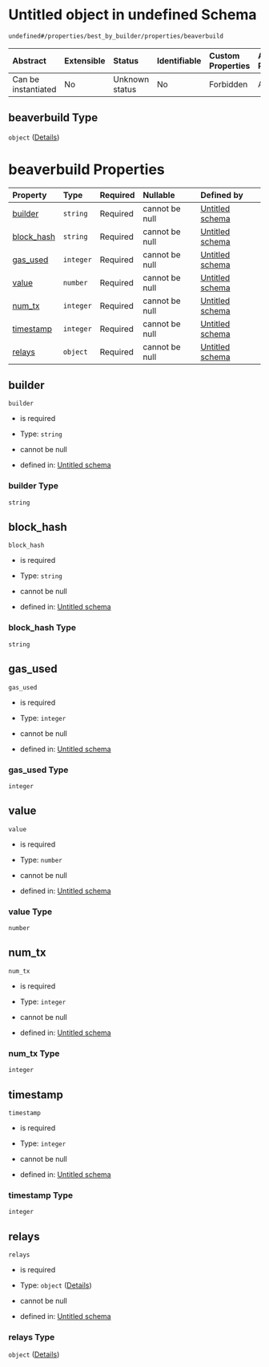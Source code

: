 # Untitled object in undefined Schema

```txt
undefined#/properties/best_by_builder/properties/beaverbuild
```



| Abstract            | Extensible | Status         | Identifiable | Custom Properties | Additional Properties | Access Restrictions | Defined In                                                         |
| :------------------ | :--------- | :------------- | :----------- | :---------------- | :-------------------- | :------------------ | :----------------------------------------------------------------- |
| Can be instantiated | No         | Unknown status | No           | Forbidden         | Allowed               | none                | [Bid.schema.json\*](../out/Bid.schema.json "open original schema") |

## beaverbuild Type

`object` ([Details](bid-properties-best_by_builder-properties-beaverbuild.md))

# beaverbuild Properties

| Property                   | Type      | Required | Nullable       | Defined by                                                                                                                                                                             |
| :------------------------- | :-------- | :------- | :------------- | :------------------------------------------------------------------------------------------------------------------------------------------------------------------------------------- |
| [builder](#builder)        | `string`  | Required | cannot be null | [Untitled schema](bid-properties-best_by_builder-properties-beaverbuild-properties-builder.md "undefined#/properties/best_by_builder/properties/beaverbuild/properties/builder")       |
| [block\_hash](#block_hash) | `string`  | Required | cannot be null | [Untitled schema](bid-properties-best_by_builder-properties-beaverbuild-properties-block_hash.md "undefined#/properties/best_by_builder/properties/beaverbuild/properties/block_hash") |
| [gas\_used](#gas_used)     | `integer` | Required | cannot be null | [Untitled schema](bid-properties-best_by_builder-properties-beaverbuild-properties-gas_used.md "undefined#/properties/best_by_builder/properties/beaverbuild/properties/gas_used")     |
| [value](#value)            | `number`  | Required | cannot be null | [Untitled schema](bid-properties-best_by_builder-properties-beaverbuild-properties-value.md "undefined#/properties/best_by_builder/properties/beaverbuild/properties/value")           |
| [num\_tx](#num_tx)         | `integer` | Required | cannot be null | [Untitled schema](bid-properties-best_by_builder-properties-beaverbuild-properties-num_tx.md "undefined#/properties/best_by_builder/properties/beaverbuild/properties/num_tx")         |
| [timestamp](#timestamp)    | `integer` | Required | cannot be null | [Untitled schema](bid-properties-best_by_builder-properties-beaverbuild-properties-timestamp.md "undefined#/properties/best_by_builder/properties/beaverbuild/properties/timestamp")   |
| [relays](#relays)          | `object`  | Required | cannot be null | [Untitled schema](bid-properties-best_by_builder-properties-beaverbuild-properties-relays.md "undefined#/properties/best_by_builder/properties/beaverbuild/properties/relays")         |

## builder



`builder`

* is required

* Type: `string`

* cannot be null

* defined in: [Untitled schema](bid-properties-best_by_builder-properties-beaverbuild-properties-builder.md "undefined#/properties/best_by_builder/properties/beaverbuild/properties/builder")

### builder Type

`string`

## block\_hash



`block_hash`

* is required

* Type: `string`

* cannot be null

* defined in: [Untitled schema](bid-properties-best_by_builder-properties-beaverbuild-properties-block_hash.md "undefined#/properties/best_by_builder/properties/beaverbuild/properties/block_hash")

### block\_hash Type

`string`

## gas\_used



`gas_used`

* is required

* Type: `integer`

* cannot be null

* defined in: [Untitled schema](bid-properties-best_by_builder-properties-beaverbuild-properties-gas_used.md "undefined#/properties/best_by_builder/properties/beaverbuild/properties/gas_used")

### gas\_used Type

`integer`

## value



`value`

* is required

* Type: `number`

* cannot be null

* defined in: [Untitled schema](bid-properties-best_by_builder-properties-beaverbuild-properties-value.md "undefined#/properties/best_by_builder/properties/beaverbuild/properties/value")

### value Type

`number`

## num\_tx



`num_tx`

* is required

* Type: `integer`

* cannot be null

* defined in: [Untitled schema](bid-properties-best_by_builder-properties-beaverbuild-properties-num_tx.md "undefined#/properties/best_by_builder/properties/beaverbuild/properties/num_tx")

### num\_tx Type

`integer`

## timestamp



`timestamp`

* is required

* Type: `integer`

* cannot be null

* defined in: [Untitled schema](bid-properties-best_by_builder-properties-beaverbuild-properties-timestamp.md "undefined#/properties/best_by_builder/properties/beaverbuild/properties/timestamp")

### timestamp Type

`integer`

## relays



`relays`

* is required

* Type: `object` ([Details](bid-properties-best_by_builder-properties-beaverbuild-properties-relays.md))

* cannot be null

* defined in: [Untitled schema](bid-properties-best_by_builder-properties-beaverbuild-properties-relays.md "undefined#/properties/best_by_builder/properties/beaverbuild/properties/relays")

### relays Type

`object` ([Details](bid-properties-best_by_builder-properties-beaverbuild-properties-relays.md))
